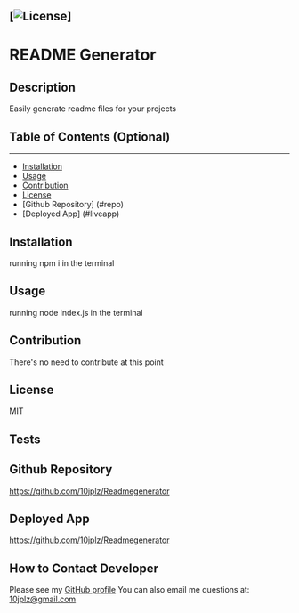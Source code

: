 
  [![License](https://img.shields.io/badge/License-MIT-yellow.svg)]
  ----
  # README Generator

  ## Description 

  Easily generate readme files for your projects

  ## Table of Contents (Optional)
  ----
  * [Installation](#installation)
  * [Usage](#usage)
  * [Contribution](#contribution)
  * [License](#license)
  * [Github Repository] (#repo)
  * [Deployed App] (#liveapp)

  ## Installation 

  running npm i in the terminal 

  ## Usage

  running node index.js in the terminal

  ## Contribution

  There's no need to contribute at this point

  ## License

  MIT

  ## Tests
   

   ## Github Repository

   https://github.com/10jplz/Readmegenerator

   ## Deployed App
   
   https://github.com/10jplz/Readmegenerator

  ## How to Contact Developer


  Please see my [GitHub profile](https://github.com/10jplz@gmail.com)
  You can also email me questions at: 10jplz@gmail.com



